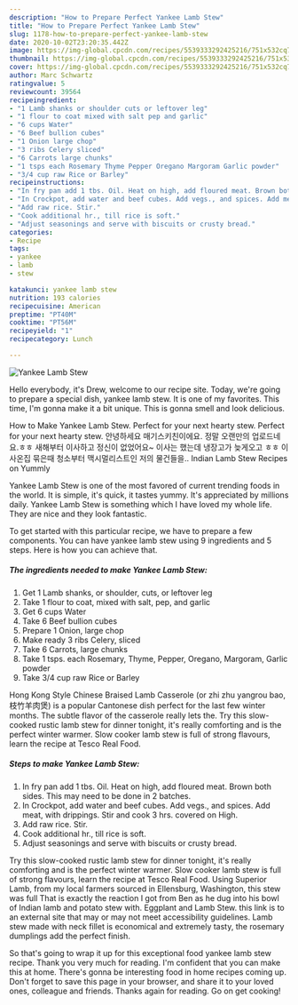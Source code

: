 ```yaml
---
description: "How to Prepare Perfect Yankee Lamb Stew"
title: "How to Prepare Perfect Yankee Lamb Stew"
slug: 1178-how-to-prepare-perfect-yankee-lamb-stew
date: 2020-10-02T23:20:35.442Z
image: https://img-global.cpcdn.com/recipes/5539333292425216/751x532cq70/yankee-lamb-stew-recipe-main-photo.jpg
thumbnail: https://img-global.cpcdn.com/recipes/5539333292425216/751x532cq70/yankee-lamb-stew-recipe-main-photo.jpg
cover: https://img-global.cpcdn.com/recipes/5539333292425216/751x532cq70/yankee-lamb-stew-recipe-main-photo.jpg
author: Marc Schwartz
ratingvalue: 5
reviewcount: 39564
recipeingredient:
- "1 Lamb shanks or shoulder cuts or leftover leg"
- "1 flour to coat mixed with salt pep and garlic"
- "6 cups Water"
- "6 Beef bullion cubes"
- "1 Onion large chop"
- "3 ribs Celery sliced"
- "6 Carrots large chunks"
- "1 tsps each Rosemary Thyme Pepper Oregano Margoram Garlic powder"
- "3/4 cup raw Rice or Barley"
recipeinstructions:
- "In fry pan add 1 tbs. Oil. Heat on high, add floured meat. Brown both sides. This may need to be done in 2 batches."
- "In Crockpot, add water and beef cubes. Add vegs., and spices. Add meat, with drippings. Stir and cook 3 hrs. covered on High."
- "Add raw rice. Stir."
- "Cook additional hr., till rice is soft."
- "Adjust seasonings and serve with biscuits or crusty bread."
categories:
- Recipe
tags:
- yankee
- lamb
- stew

katakunci: yankee lamb stew 
nutrition: 193 calories
recipecuisine: American
preptime: "PT40M"
cooktime: "PT56M"
recipeyield: "1"
recipecategory: Lunch

---
```



![Yankee Lamb Stew](https://img-global.cpcdn.com/recipes/5539333292425216/751x532cq70/yankee-lamb-stew-recipe-main-photo.jpg)

Hello everybody, it's Drew, welcome to our recipe site. Today, we're going to prepare a special dish, yankee lamb stew. It is one of my favorites. This time, I'm gonna make it a bit unique. This is gonna smell and look delicious.

How to Make Yankee Lamb Stew. Perfect for your next hearty stew. Perfect for your next hearty stew. 안녕하세요 매기스키친이에요. 정말 오랜만의 업로드네요.ㅎㅎ 새해부터 이사하고 정신이 없었어요~ 이사는 했는데 냉장고가 늦게오고 ㅎㅎ 이사온집 묶은때 청소부터 맥시멀리스트인 저의 물건들을.. Indian Lamb Stew Recipes on Yummly

Yankee Lamb Stew is one of the most favored of current trending foods in the world. It is simple, it's quick, it tastes yummy. It's appreciated by millions daily. Yankee Lamb Stew is something which I have loved my whole life. They are nice and they look fantastic.


To get started with this particular recipe, we have to prepare a few components. You can have yankee lamb stew using 9 ingredients and 5 steps. Here is how you can achieve that.

<!--inarticleads1-->

##### The ingredients needed to make Yankee Lamb Stew:

1. Get 1 Lamb shanks, or shoulder, cuts, or leftover leg
1. Take 1 flour to coat, mixed with salt, pep, and garlic
1. Get 6 cups Water
1. Take 6 Beef bullion cubes
1. Prepare 1 Onion, large chop
1. Make ready 3 ribs Celery, sliced
1. Take 6 Carrots, large chunks
1. Take 1 tsps. each Rosemary, Thyme, Pepper, Oregano, Margoram, Garlic powder
1. Take 3/4 cup raw Rice or Barley


Hong Kong Style Chinese Braised Lamb Casserole (or zhi zhu yangrou bao, 枝竹羊肉煲) is a popular Cantonese dish perfect for the last few winter months. The subtle flavor of the casserole really lets the. Try this slow-cooked rustic lamb stew for dinner tonight, it&#39;s really comforting and is the perfect winter warmer. Slow cooker lamb stew is full of strong flavours, learn the recipe at Tesco Real Food. 

<!--inarticleads2-->

##### Steps to make Yankee Lamb Stew:

1. In fry pan add 1 tbs. Oil. Heat on high, add floured meat. Brown both sides. This may need to be done in 2 batches.
1. In Crockpot, add water and beef cubes. Add vegs., and spices. Add meat, with drippings. Stir and cook 3 hrs. covered on High.
1. Add raw rice. Stir.
1. Cook additional hr., till rice is soft.
1. Adjust seasonings and serve with biscuits or crusty bread.


Try this slow-cooked rustic lamb stew for dinner tonight, it&#39;s really comforting and is the perfect winter warmer. Slow cooker lamb stew is full of strong flavours, learn the recipe at Tesco Real Food. Using Superior Lamb, from my local farmers sourced in Ellensburg, Washington, this stew was full That is exactly the reaction I got from Ben as he dug into his bowl of Indian lamb and potato stew with. Eggplant and Lamb Stew. this link is to an external site that may or may not meet accessibility guidelines. Lamb stew made with neck fillet is economical and extremely tasty, the rosemary dumplings add the perfect finish. 

So that's going to wrap it up for this exceptional food yankee lamb stew recipe. Thank you very much for reading. I'm confident that you can make this at home. There's gonna be interesting food in home recipes coming up. Don't forget to save this page in your browser, and share it to your loved ones, colleague and friends. Thanks again for reading. Go on get cooking!
